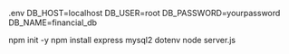 

.env
DB_HOST=localhost
DB_USER=root
DB_PASSWORD=yourpassword
DB_NAME=financial_db

npm init -y
npm install express mysql2 dotenv
node server.js